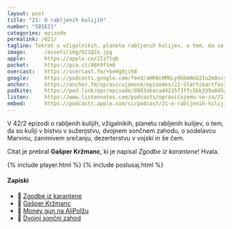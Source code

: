 ```yaml
---
layout: post
title: "21: O rabljenih kulijih"
number: "S01E21"
categories: epizode
permalink: /021/
tagline: Tokrat o vžigalnikih, planetu rabljenih kulijev, o tem, da so kuliji v bistvu v suženjstvu, dvojnem 🌅🌅, o sodelavcu Marvinu, zanimivem srečanju, dezerterstvu v vojski in še čem! Citat prebere Gašper Kržmanc. 
image:		/assets/img/021@2x.jpg
apple:		https://apple.co/2Iz7lqb
pocket:		https://pca.st/46h9ftm6
overcast:	https://overcast.fm/+beHg0jch8
google:		https://podcasts.google.com/feed/aHR0cHM6Ly9hbmNob3IuZm0vcy8yMmI1YTUwMC9wb2RjYXN0L3Jzcw/episode/YzE0MDA5YjMtZTA5Zi00YzE2LWE1NzctNDM1NDIxMjI4NjBm?sa=X&ved=0CAUQkfYCahcKEwiot7D3gK_4AhUAAAAAHQAAAAAQCg
anchor:		https://anchor.fm/opravicujemose/episodes/22-Slartibartfast-elihh9
podkite:	https://pod.link/opr/episode/8803abaca44215f3ffc5bb339a045aad
listen:		https://www.listennotes.com/podcasts/opravičujemo-se-za/21-o-rabljenih-kulijih-rATt8NVDuJE/embed/
embed:		https://podcasts.apple.com/si/podcast/21-o-rabljenih-kulijih/id1514750013?i=1000495225876
---
```


V 42/2 epizodi o rabljenih kulijih, vžigalnikih, planetu rabljenih kulijev, o tem, da so kuliji v bistvu v suženjstvu, dvojnem sončnem zahodu, o sodelavcu Marvinu, zanimivem srečanju, dezerterstvu v vojski in še čem. 

Citat je prebral **Gašper Kržmanc**, ki je napisal *Zgodbe iz karantene*! Hvala.

{% include player.html %}
{% include poslusaj.html %}

#### Zapiski

- 📖 [Zgodbe iz karantene](https://www.zgodbeizkarantene.si)
- 🔗 [Gašper Kržmanc](https://twitter.com/gasperkrzmanc/)
- 🤑 [Money gun na AliPolžu](https://bit.ly/3jbqtr1)
- 🌅 [Dvojni sončni zahod](https://en.wikipedia.org/wiki/Double_sunset)